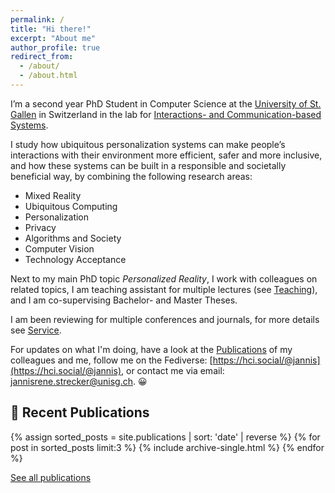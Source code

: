 ```yaml
---
permalink: /
title: "Hi there!"
excerpt: "About me"
author_profile: true
redirect_from: 
  - /about/
  - /about.html
---
```

<div class="about-box"  markdown="1">

I’m a second year PhD Student in Computer Science at the [University of St. Gallen](https://unisg.ch) in Switzerland in the lab for [Interactions- and Communication-based Systems](https://interactions.ics.unisg.ch). 

I study  how ubiquitous personalization systems can make people’s interactions with their environment more efficient, safer and more inclusive, and how these systems can be built in a responsible and societally beneficial way, by combining the following research areas:
- Mixed Reality
- Ubiquitous Computing
- Personalization
- Privacy
- Algorithms and Society
- Computer Vision
- Technology Acceptance

Next to my main PhD topic _Personalized Reality_, I work with colleagues on related topics, I am teaching assistant for multiple lectures (see [Teaching](./teaching)), and I am co-supervising Bachelor- and Master Theses.

I am been reviewing for multiple conferences and journals, for more details see [Service](./service). 

For updates on what I'm doing, have a look at the [Publications](./publications) of my colleagues and me,
follow me on the Fediverse: [https://hci.social/@jannis](https://hci.social/@jannis),
or contact me via email: [jannisrene.strecker@unisg.ch](mailto:jannisrene.strecker@unisg.ch). 😀
</div>

## 📑 Recent Publications

{% assign sorted_posts = site.publications | sort: 'date' | reverse %}
{% for post in sorted_posts limit:3 %}
  {% include archive-single.html %}
{% endfor %}

<a href="./publications" target="_top" class="btn btn--light btn--large text-decoration-none">See all publications</a>